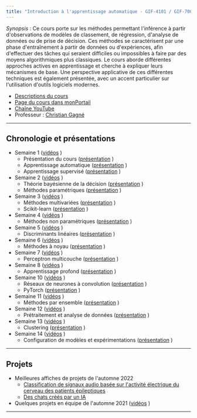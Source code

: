 ```yaml
---
title: "Introduction à l'apprentissage automatique - GIF-4101 / GIF-7005"
---
```


*Synopsis* : Ce cours porte sur les méthodes permettant l'inférence à partir d'observations de modèles de classement, de régression, d'analyse de données ou de prise de décision. Ces méthodes se caractérisent par une phase d'entraînement à partir de données ou d'expériences, afin d'effectuer des tâches qui seraient difficiles ou impossibles à faire par des moyens algorithmiques plus classiques. Le cours aborde différentes approches actives en apprentissage et cherche à expliquer leurs mécanismes de base. Une perspective applicative de ces différentes techniques est également présentée, avec un accent particulier sur l'utilisation d'outils logiciels modernes.

* [Descriptions du cours](https://www.ulaval.ca/etudes/cours/gif-4101-introduction-a-lapprentissage-automatique)
* [Page du cours dans monPortail](https://sitescours.monportail.ulaval.ca/ena/site/informationsgenerales?idSite=146163)
* [Chaîne YouTube](https://www.youtube.com/channel/UCkMXqYnOzhIlRseUOgq8_Xw)
* Professeur : [Christian Gagné](https://chgagne.github.io/)

---

## Chronologie et présentations ##

* Semaine 1 ([vidéos](https://www.youtube.com/playlist?list=PLbJrgQUb1-prEq9nYi5wzNHyypFEZw6Z2) <i class="fab fa-youtube"></i>)
  * Présentation du cours ([présentation](/slides/sem01/iaa-sem01-presentation-FR.pdf) <i class="fas fa-chalkboard"></i>)
  * Apprentissage automatique ([présentation](/slides/sem01/iaa-sem01-apprentissage-FR.pdf) <i class="fas fa-chalkboard"></i>) 
  * Apprentissage supervisé ([présentation](/slides/sem01/iaa-sem01-supervise-FR.pdf) <i class="fas fa-chalkboard"></i>)
* Semaine 2 ([vidéos](https://www.youtube.com/playlist?list=PLbJrgQUb1-pqRkZT_G8OP-_dGJBosykam) <i class="fab fa-youtube"></i>)
  * Théorie bayésienne de la décision ([présentation](/slides/sem02/iaa-sem02-bayes-FR.pdf) <i class="fas fa-chalkboard"></i>)
  * Méthodes paramétriques ([présentation](/slides/sem02/iaa-sem02-methparam-FR.pdf) <i class="fas fa-chalkboard"></i>)
* Semaine 3 ([vidéos](https://www.youtube.com/playlist?list=PLbJrgQUb1-pqjukTTJkFiSJsQEVBOZ5Wn) <i class="fab fa-youtube"></i>)
  * Méthodes multivariées ([présentation](/slides/sem03/iaa-sem03-methmultivariees-FR.pdf) <i class="fas fa-chalkboard"></i>)
  * Scikit-learn ([présentation](/slides/sem03/iaa-sem03-sklearn-FR.pdf) <i class="fas fa-chalkboard"></i>)
* Semaine 4 ([vidéos](https://www.youtube.com/playlist?list=PLbJrgQUb1-poqvfoyFTo6a05QaM4KSTi6) <i class="fab fa-youtube"></i>)
  * Méthodes non paramétriques ([présentation](/slides/sem04/iaa-sem04-methnonparam-FR.pdf) <i class="fas fa-chalkboard"></i>)
* Semaine 5 ([vidéos](https://www.youtube.com/playlist?list=PLbJrgQUb1-pqflF9nYTNf_GuRXKVysFxQ) <i class="fab fa-youtube"></i>)
  * Discriminants linéaires ([présentation](/slides/sem05/iaa-sem05-discrlineaires-FR.pdf) <i class="fas fa-chalkboard"></i>)
* Semaine 6 ([vidéos](https://www.youtube.com/playlist?list=PLbJrgQUb1-prhEXW8Z0O924I0ejmepy6w) <i class="fab fa-youtube"></i>)
  * Méthodes à noyau ([présentation](/slides/sem06/iaa-sem06-methnoyaux-FR.pdf) <i class="fas fa-chalkboard"></i>)
* Semaine 7 ([vidéos](https://www.youtube.com/playlist?list=PLbJrgQUb1-pplc8fD5xAS4BCOJOy1vSJz) <i class="fab fa-youtube"></i>)
  * Perceptron multicouche ([présentation](/slides/sem07/iaa-sem07-pmc-FR.pdf) <i class="fas fa-chalkboard"></i>)
* Semaine 8 ([vidéos](https://www.youtube.com/playlist?list=PLbJrgQUb1-pqdwHyfUKAQ05a_U_77ENz4) <i class="fab fa-youtube"></i>)
  * Apprentissage profond ([présentation](/slides/sem08/iaa-sem08-profond-FR.pdf) <i class="fas fa-chalkboard"></i>)
* Semaine 10 ([vidéos](https://www.youtube.com/playlist?list=PLbJrgQUb1-ppL5GBFghU3o4A-294hLGQW) <i class="fab fa-youtube"></i>)
  * Réseaux de neurones à convolution ([présentation](/slides/sem10/iaa-sem10-reseauconv-FR.pdf) <i class="fas fa-chalkboard"></i>)
  * PyTorch ([présentation](/slides/sem10/iaa-sem10-pytorch-FR.pdf) <i class="fas fa-chalkboard"></i>)
* Semaine 11 ([vidéos](https://www.youtube.com/playlist?list=PLbJrgQUb1-poIXkaQOmQusLarmrj0t2a1) <i class="fab fa-youtube"></i>)
  * Méthodes par ensemble ([présentation](/slides/sem11/iaa-sem11-ensemble-FR.pdf) <i class="fas fa-chalkboard"></i>)
* Semaine 12 ([vidéos](https://www.youtube.com/playlist?list=PLbJrgQUb1-pqPBuxSo9MQMlYBHPUdCqXb) <i class="fab fa-youtube"></i>)
  * Prétraitement et analyse de données ([présentation](/slides/sem12/iaa-sem12-analyse-FR.pdf) <i class="fas fa-chalkboard"></i>)
* Semaine 13 ([vidéos](https://www.youtube.com/playlist?list=PLbJrgQUb1-prlclyh0gzcHlaH144FXVMV) <i class="fab fa-youtube"></i>)
  * Clustering ([présentation](/slides/sem13/iaa-sem13-clustering-FR.pdf) <i class="fas fa-chalkboard"></i>)
* Semaine 14 ([vidéos](https://www.youtube.com/playlist?list=PLbJrgQUb1-pqGP9NDqU2rILU1DY4f750h) <i class="fab fa-youtube"></i>)
  * Configuration de modèles et expérimentations ([présentation](/slides/sem14/iaa-sem14-experimentations-FR.pdf) <i class="fas fa-chalkboard"></i>)


---

## Projets ##

* Meilleures affiches de projets de l'automne 2022
  * [Classification de signaux audio basée sur l'activité électrique du cerveau des patients épileptiques](/projet/A2022/iaa_eq35_poster_A1.pdf)
  * [Des chats créés par un IA](/projet/A2022/Affiche_Projet_GIF_7005_eq_16.pdf)
* Quelques projets en équipe de l'automne 2021  ([vidéos](https://www.youtube.com/playlist?list=PLbJrgQUb1-poBiK64bI55Vl8ZUQGj_SM9) <i class="fab fa-youtube"></i>)


---

